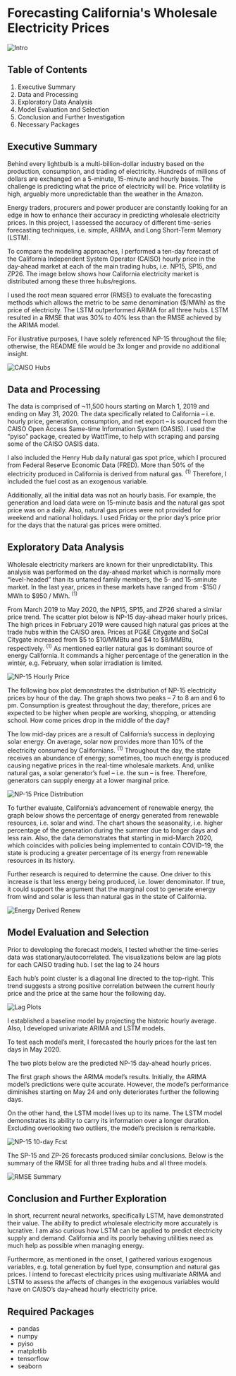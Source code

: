 # Forecasting California's Wholesale Electricity Prices

![Intro](https://github.com/Morgan-Sell/caiso-price-forecast/blob/master/images/re_pic.jpg)

## Table of Contents

1) Executive Summary
2) Data and Processing 
3) Exploratory Data Analysis
4) Model Evaluation and Selection
5) Conclusion and Further Investigation
6) Necessary Packages

## Executive Summary
Behind every lightbulb is a multi-billion-dollar industry based on the production, consumption, and trading of electricity. Hundreds of millions of dollars are exchanged on a 5-minute, 15-minute and hourly bases. The challenge is predicting what the price of electricity will be. Price volatility is high, arguably more unpredictable than the weather in the Amazon. 

Energy traders, procurers and power producer are constantly looking for an edge in how to enhance their accuracy in predicting wholesale electricity prices. 
In this project, I assessed the accuracy of different time-series forecasting techniques, i.e. simple, ARIMA, and Long Short-Term Memory (LSTM).

To compare the modeling approaches, I performed a ten-day forecast of the California Independent System Operator (CAISO) hourly price in the day-ahead market at each of the main trading hubs, i.e. NP15, SP15, and ZP26. The image below shows how California electricity market is distributed among these three hubs/regions.

I used the root mean squared error (RMSE) to evaluate the forecasting methods which allows the metric to be same denomination ($/MWh) as the price of electricity. The LSTM outperformed ARIMA for all three hubs. LSTM resulted in a RMSE that was 30% to 40% less than the RMSE achieved by the ARIMA model.

For illustrative purposes, I have solely referenced NP-15 throughout the file; otherwise, the README file would be 3x longer and provide no additional insight. 


![CAISO Hubs](https://github.com/Morgan-Sell/caiso-price-forecast/blob/master/images/caiso_hubs.png)

## Data and Processing

The data is comprised of ~11,500 hours starting on March 1, 2019 and ending on May 31, 2020. The data specifically related to California – i.e. hourly price, generation, consumption, and net export – is sourced from the CAISO Open Access Same-time Information System (OASIS). I used the “pyiso” package, created by WattTime, to help with scraping and parsing some of the CAISO OASIS data.

I also included the Henry Hub daily natural gas spot price, which I procured from Federal Reserve Economic Data (FRED). More than 50% of the electricity produced in California is derived from natural gas. <sup>(1)</sup> Therefore, I included the fuel cost as an exogenous variable.

Additionally, all the initial data was not an hourly basis. For example, the generation and load data were on 15-minute basis and the natural gas spot price was on a daily. Also, natural gas prices were not provided for weekend and national holidays. I used Friday or the prior day’s price prior for the days that the natural gas prices were omitted.


## Exploratory Data Analysis

Wholesale electricity markers are known for their unpredictability. This analysis was performed on the day-ahead market which is normally more “level-headed” than its untamed family members, the 5- and 15-sminute market. In the last year, prices in these markets have ranged from -$150 / MWh to $950 / MWh. <sup>(1)</sup>

From March 2019 to May 2020, the NP15, SP15, and ZP26 shared a similar price trend. The scatter plot below is NP-15 day-ahead maker hourly prices. The high prices in February 2019 were caused high natural gas prices at the trade hubs within the CAISO area. Prices at PG&E Citygate and SoCal Citygate increased from $5 to $10/MMBtu and $4 to $8/MMBtu, respectively. <sup>(1)</sup> As mentioned earlier natural gas is dominant source of energy California. It commands a higher percentage of the generation in the winter, e.g. February, when solar irradiation is limited.


![NP-15 Hourly Price](https://github.com/Morgan-Sell/caiso-price-forecast/blob/master/images/np15_day_ahead_price.png)

The following box plot demonstrates the distribution of NP-15 electricity prices by hour of the day. The graph shows two peaks – 7 to 8 am and 6 to pm. Consumption is greatest throughout the day; therefore, prices are expected to be higher when people are working, shopping, or attending school. How come prices drop in the middle of the day?

The low mid-day prices are a result of California’s success in deploying solar energy. On average, solar now provides more than 10% of the electricity consumed by Californians. <sup>(1)</sup> Throughout the day, the state receives an abundance of energy; sometimes, too much energy is produced causing negative prices in the  real-time wholesale markets. And, unlike natural gas, a solar generator’s fuel – i.e. the sun – is free. Therefore, generators can supply energy at a lower marginal price.

![NP-15 Price Distribution](https://github.com/Morgan-Sell/caiso-price-forecast/blob/master/images/np15_hourly_distribution.png)

To further evaluate, California’s advancement of renewable energy, the graph below shows the percentage of energy generated from renewable resources, i.e. solar and wind. The chart shows the seasonality, i.e. higher percentage of the generation during the summer due to longer days and less rain. Also, the data demonstrates that starting in mid-March 2020, which coincides with policies being implemented to contain COVID-19, the state is producing a greater percentage of its energy from renewable resources in its history. 

Further research is required to determine the cause. One driver to this increase is that less energy being produced, i.e. lower denominator. If true, it could support the argument that the marginal cost to generate energy from wind and solar is less than natural gas in the state of California.

![Energy Derived Renew](https://github.com/Morgan-Sell/caiso-price-forecast/blob/master/images/energy_derived_renew.png)


## Model Evaluation and Selection

Prior to developing the forecast models, I tested whether the time-series data was stationary/autocorrelated. The visualizations below are lag plots for each CAISO trading hub. I set the lag to 24 hours 

Each hub’s point cluster is a diagonal line directed to the top-right.  This trend suggests a strong positive correlation between the current hourly price and the price at the same hour the following day. 

![Lag Plots](https://github.com/Morgan-Sell/caiso-price-forecast/blob/master/images/lag_plot.png)

I established a baseline model by projecting the historic hourly average. Also, I developed univariate ARIMA and LSTM models.

To test each model’s merit, I forecasted the hourly prices for the last ten days in May 2020. 

The two plots below are the predicted NP-15 day-ahead hourly prices.

The first graph shows the ARIMA model’s results. Initially, the ARIMA model’s predictions were quite accurate. However, the model’s performance diminishes starting on May 24 and only deteriorates further the following days.

On the other hand, the LSTM model lives up to its name. The LSTM model demonstrates its ability to carry its information over a longer duration. Excluding overlooking two outliers, the model’s precision is remarkable. 
 

![NP-15 10-day Fcst](https://github.com/Morgan-Sell/caiso-price-forecast/blob/master/images/np15_10_day_fcst.png)

The SP-15 and ZP-26 forecasts produced similar conclusions. Below is the summary of the RMSE for all three trading hubs and all three models.

![RMSE Summary](https://github.com/Morgan-Sell/caiso-price-forecast/blob/master/images/rmse_summary_table.png)

## Conclusion and Further Exploration

In short, recurrent neural networks, specifically LSTM, have demonstrated their value. The ability to predict wholesale electricity more accurately is lucrative. I am also curious how LSTM can be applied to predict electricity supply and demand. California and its poorly behaving utilities need as much help as possible when managing energy.

Furthermore, as mentioned in the onset, I gathered various exogenous variables, e.g. total generation by fuel type, consumption and natural gas prices. I intend to forecast electricity prices using multivariate ARIMA and LSTM to assess the affects of  changes in the exogenous variables would have on CAISO’s day-ahead hourly electricity price.

## Required Packages

- pandas
- numpy
- pyiso
- matplotlib
- tensorflow
- seaborn